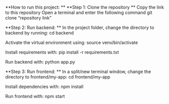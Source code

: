 **How to run this project:
**
**Step 1: Clone the repository
**
Copy the link to this repository 
Open a terminal and enter the following command
git clone “repository link”

**Step 2: Run backend:
**
In the project folder, change the directory to backend by running:
cd backend

Activate the virtual environment using:
source venv/bin/activate

Install requirements with:
pip install -r requirements.txt

Run backend with:
python app.py

**Step 3: Run frontend:
**
In a split/new terminal window, change the directory to frontend/my-app:
cd frontend/my-app

Install dependencies with:
npm install

Run frontend with:
npm start

